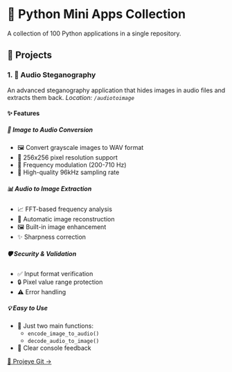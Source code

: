 # 🐍 Python Mini Apps Collection
A collection of 100 Python applications in a single repository.

## 🚀 Projects

### 1. 🎵 Audio Steganography
An advanced steganography application that hides images in audio files and extracts them back.
*Location: `/audiotoimage`*

#### ✨ Features

##### 🔄 Image to Audio Conversion
- 🖼️ Convert grayscale images to WAV format
- 📏 256x256 pixel resolution support
- 🎹 Frequency modulation (200-710 Hz)
- 🎼 High-quality 96kHz sampling rate

##### 📊 Audio to Image Extraction
- 📈 FFT-based frequency analysis
- 🔄 Automatic image reconstruction
- 🖼️ Built-in image enhancement
- ✨ Sharpness correction

##### 🛡️ Security & Validation
- ✅ Input format verification
- 🔒 Pixel value range protection
- ⚠️ Error handling

##### 💡 Easy to Use
- 🔧 Just two main functions:
  - `encode_image_to_audio()`
  - `decode_audio_to_image()`
- 📝 Clear console feedback

[📂 Projeye Git →](/)
               